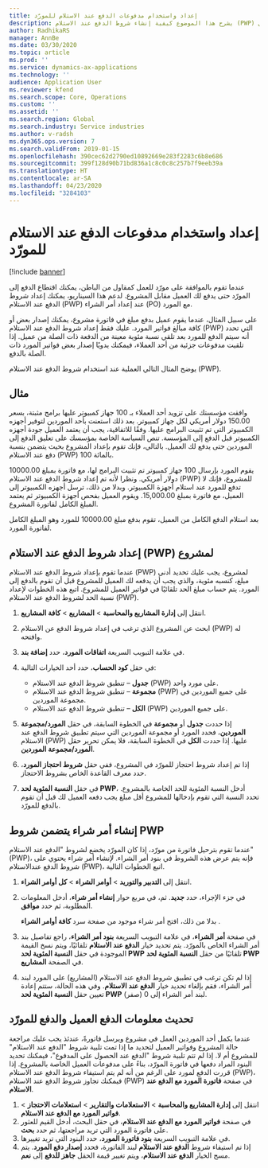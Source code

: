 ```yaml
---
title: إعداد واستخدام مدفوعات الدفع عند الاستلام للمورّد
description: يشرح هذا الموضوع كيفية إنشاء شروط الدفع عند الاستلام (PWP) بحيث يمكنك إصدار مدفوعات المورد الجزئية، استنادا إلى مدفوعات العميل.
author: RadhikaRS
manager: AnnBe
ms.date: 03/30/2020
ms.topic: article
ms.prod: ''
ms.service: dynamics-ax-applications
ms.technology: ''
audience: Application User
ms.reviewer: kfend
ms.search.scope: Core, Operations
ms.custom: ''
ms.assetid: ''
ms.search.region: Global
ms.search.industry: Service industries
ms.author: v-radsh
ms.dyn365.ops.version: 7
ms.search.validFrom: 2019-01-15
ms.openlocfilehash: 390cec62d2790ed10892669e283f2283c6b8e686
ms.sourcegitcommit: 399f128d90b71bd836a1c8c0c8c257b7f9eeb39a
ms.translationtype: HT
ms.contentlocale: ar-SA
ms.lasthandoff: 04/23/2020
ms.locfileid: "3284103"
---
```

# <a name="set-up-and-use-pay-when-paid-vendor-payments"></a>إعداد واستخدام مدفوعات الدفع عند الاستلام للمورّد

[!include [banner](../includes/banner.md)]

عندما تقوم بالموافقة على مورّد للعمل كمقاول من الباطن، يمكنك اقتطاع الدفع إلى المورّد حتى يدفع لك العميل مقابل المشروع. لدعم هذا السيناريو، يمكنك إعداد شروط الدفع عند الاستلام (PWP) عند إعداد أمر الشراء (PO) مع المورد.

على سبيل المثال، عندما يقوم عميل بدفع مبلغ في فاتورة مشروع، يمكنك إصدار بعض أو كافة مبالغ فواتير المورد. عليك فقط إعداد شروط الدفع عند الاستلام (PWP) التي تحدد أنه سيتم الدفع للمورد بعد تلقي نسبة مئوية معينة من الدفعة ذات الصلة من عميل. إذا تلقيت مدفوعات جزئية من أحد العملاء، فيمكنك يدويًا إصدار بعض فواتير المورد ذات الصلة بالدفع.

يوضح المثال التالي العملية عند استخدام شروط الدفع عند الاستلام (PWP).

## <a name="example"></a>مثال

وافقت مؤسستك على تزويد أحد العملاء بـ 100 جهاز كمبيوتر عليها برامج مثبتة، بسعر 150.00 دولار أمريكي لكل جهاز كمبيوتر. بعد ذلك استعنت بأحد الموردين لتوفير أجهزه الكمبيوتر التي تم تثبيت البرامج عليها. وفقًا للاتفاقية، يجب أن يعتمد العميل جودة أجهزه الكمبيوتر قبل الدفع إلى المؤسسة. تنص السياسة الخاصة بمؤسسك على تعليق الدفع إلى الموردين حتى يدفع لك العميل. بالتالي، فإنك تقوم بإعداد المشروع بحيث يتضمن بنسبة دفع عند الاستلام (PWP) 100 بالمائة.

يقوم المورد بإرسال 100 جهاز كمبيوتر تم تثبيت البرامج لها، مع فاتورة بمبلغ 10000.00 دولار أمريكي. ونظرا لأنه تم إعداد شروط الدفع عند الاستلام (PWP) للمشروع، فإنك لا تدفع للمورد عند استلام أجهزة الكمبيوتر. وبدلا من ذلك، ترسل أجهزه الكمبيوتر إلى العميل، مع فاتورة بمبلغ 15,000.00. ويقوم العميل بفحص أجهزة الكمبيوتر ثم يعتمد المبلغ الكامل لفاتورة المشروع.

بعد استلام الدفع الكامل من العميل، تقوم بدفع مبلغ 10000.00 للمورد وهو المبلغ الكامل لفاتورة المورد.

## <a name="set-up-pwp-terms-for-a-project"></a>إعداد شروط الدفع عند الاستلام (PWP) لمشروع

عندما تقوم بإعداد شروط الدفع عند الاستلام (PWP) لمشروع، يجب عليك تحديد أدنى مبلغ، كنسبه مئوية، والذي يجب أن يدفعه لك العميل للمشروع قبل أن تقوم بالدفع إلى المورد. يتم حساب مبلغ الحد تلقائيًا في فواتير العميل للمشروع. اتبع هذه الخطوات لإعداد نسبة الحد لشروط الدفع عند الاستلام (PWP).

1. انتقل إلى **إدارة المشاريع والمحاسبة** \> **المشاريع** \> **كافة المشاريع**.
2. ابحث عن المشروع الذي ترغب في إعداد شروط الدفع عن الاستلام (PWP) له وافتحه.
3. في علامة التبويب السريعة **اتفاقات المورد**، حدد **إضافة بند**.
3. في حقل **كود الحساب**، حدد أحد الخيارات التالية:

    - **جدول** – تنطبق شروط الدفع عند الاستلام (PWP) على مورد واحد.
    - **مجموعة** – تنطبق شروط الدفع عند الاستلام (PWP) على جميع الموردين في مجموعة الموردين.
    - **الكل** – تنطبق شروط الدفع عند الاستلام (PWP) على جميع الموردين.

4. إذا حددت **جدول** أو **مجموعة** في الخطوة السابقة، في حقل **المورد/مجموعة الموردين**، فحدد المورد أو مجموعة الموردين التي سيتم تطبيق شروط الدفع عند الاستلام (PWP) عليها. إذا حددت **الكل** في الخطوة السابقة، فلا يمكن تحرير حقل **المورد/مجموعة الموردين**.
5. إذا تم إعداد شروط احتجاز للمورّد في المشروع، ففي حقل **شروط احتجاز المورد**، حدد معرف القاعدة الخاص بشروط الاحتجاز.
6. في حقل **النسبة المئوية لحد PWP**، أدخل النسبة المئوية للحد الخاصة بالمشروع. تحدد النسبة التي تقوم بإدخالها للمشروع أقل مبلغ يجب دفعه العميل لك قبل أن تقوم بالدفع للمورّد.

## <a name="create-a-po-that-has-pwp-terms"></a>إنشاء أمر شراء يتضمن شروط PWP

عندما تقوم بترحيل فاتورة من مورّد، إذا كان المورّد يخضع لشروط "الدفع عند الاستلام" (PWP)، فإنه يتم عرض هذه الشروط في بنود أمر الشراء. لإنشاء أمر شراء يحتوي على شروط الدفع عندالاستلام (PWP)، اتبع الخطوات التالية.

1. انتقل إلى **التدبير والتوريد** \> **أوامر الشراء** \> **كل أوامر الشراء**.
2. في جزء الإجراء، حدد **جديد**. ثم، في مربع حوار **إنشاء أمر شراء**، أدخل المعلومات المطلوبة، ثم حدد **موافق**.

    بدلا من ذلك، افتح أمر شراء موجود من صفحة سرد **كافة أوامر الشراء** .

4. في صفحة **أمر الشراء**، في علامة التبويب السريعة **بنود أمر الشراء**، راجع تفاصيل بند أمر الشراء الخاص بالمورّد. يتم تحديد خيار **الدفع عند الاستلام** تلقائيًا، ويتم نسخ القيمة الموجودة في حقل **النسبة المئوية لحد PWP** تلقائيًا من حقل **النسبة المئوية لحد PWP** في الصفحة **المشاريع**.
6. إذا لم تكن ترغب في تطبيق شروط الدفع عند الاستلام (المشاريع) على المورد لبند أمر الشراء، فقم بإلغاء تحديد خيار **الدفع عند الاستلام**. وفي هذه الحالة، ستتم إعادة تعيين حقل **النسبة المئوية لحد PWP** لبند أمر الشراء إلى 0 (صفر).

## <a name="update-a-customer-payment-and-pay-the-vendor"></a>تحديث معلومات الدفع العميل والدفع للمورّد

عندما يكمل أحد الموردين العمل في مشروع ويرسل فاتورةً، عندئذ يجب عليك مراجعة حالة المشروع وفواتير العميل لتحديد ما إذا تمت تلبية شروط "الدفع عند الاستلام" للمشروع أم لا. إذا لم تتم تلبية شروط "الدفع عند الحصول على المدفوع"، فيمكنك تحديد البنود المراد دفعها في فاتورة المورّد، بناءً على مدفوعات العميل الخاصة بالمشروع. إذا قررت الدفع لمورد على الرغم من أنه لم يتم استيفاء شروط الدفع عند الاستلام (PWP)، فيمكنك تجاوز شروط الدفع عند الاستلام (PWP) في صفحة **فاتورة المورد مع الدفع عند الاستلام**.

1. انتقل إلى **إدارة المشاريع والمحاسبة** \> **الاستعلامات والتقارير** \> **استعلامات الاحتجاز** \> **فواتير المورد مع الدفع عند الاستلام**.
2. في صفحة **فواتير المورد مع الدفع عند الاستلام**، في حقل البحث، أدخل القيم للعثور على فاتورة المورد التي تريد مراجعتها، ثم حدد **بحث**.
3. في علامة التبويب السريعة **بنود فاتورة المورد**، حدد البنود التي تريد تغييرها.
4. إذا تم استيفاء شروط **الدفع عند الاستلام** لبند الفاتورة، فحدد **إصدار دفع المورد**. يتم مسح الخيار **الدفع عند الاستلام**، ويتم تغيير قيمة الحقل **جاهز للدفع** إلى **نعم**.
